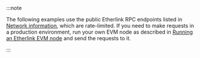 :::note

The following examples use the public Etherlink RPC endpoints listed in [Network information](/get-started/network-information), which are rate-limited.
If you need to make requests in a production environment, run your own EVM node as described in [Running an Etherlink EVM node](/network/evm-nodes) and send the requests to it.

:::